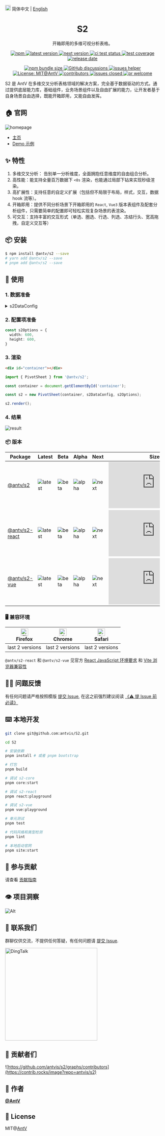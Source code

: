 <img src="https://gw.alipayobjects.com/zos/antfincdn/R8sN%24GNdh6/language.svg" width="18"> 简体中文 | [English](./README.en-US.md)

<h1 align="center">S2</h1>

<div align="center">

开箱即用的多维可视分析表格。

<p>
  <a href="https://www.npmjs.com/package/@antv/s2" title="npm">
    <img src="https://img.shields.io/npm/dm/@antv/s2.svg" alt="npm"/>
  </a>
  <a href="https://www.npmjs.com/package/@antv/s2" target="_blank">
    <img src="https://img.shields.io/npm/v/@antv/s2/latest.svg?logo=npm" alt="latest version">
  </a>
  <a href="https://www.npmjs.com/package/@antv/s2" target="_blank">
    <img  src="https://img.shields.io/npm/v/@antv/s2/next.svg?logo=npm" alt="next version">
  </a>
   <a href="https://github.com/antvis/S2/actions/workflows/test.yml" target="_blank">
    <img src="https://github.com/antvis/S2/actions/workflows/test.yml/badge.svg" alt="ci test status"/>
  </a>
  <a href="https://codecov.io/gh/antvis/S2" target="_blank">
    <img src="https://codecov.io/gh/antvis/S2/branch/master/graph/badge.svg" alt="test coverage"/>
  </a>
  <a href="https://github.com/antvis/S2/releases" target="_blank">
    <img src="https://img.shields.io/github/release-date/antvis/S2" alt="release date"/>
  </a>
</p>

<p>
  <a href="https://www.npmjs.com/package/@antv/s2" target="_blank">
    <img src="https://img.badgesize.io/https:/unpkg.com/@antv/s2@latest/dist/index.min.js?label=gzip%20size&compression=gzip" alt="npm bundle size" />
  </a>
  <a href="https://github.com/antvis/S2/discussions" target="_blank">
    <img src="https://img.shields.io/badge/discussions-on%20github-blue" alt="GitHub discussions"/>
  </a>
  <a href="https://github.com/actions-cool/issues-helper" target="_blank">
    <img src="https://img.shields.io/badge/using-issues--helper-blueviolet" alt="issues helper"/>
  </a>
  <a href="https://github.com/antvis/S2/blob/next/LICENSE" target="_blank" target="_blank">
    <img src="https://img.shields.io/badge/License-MIT@AntV-yellow.svg" alt="License: MIT@AntV" />
  </a>
  <a href="https://github.com/antvis/S2/graphs/contributors">
    <img src="https://img.shields.io/github/contributors/antvis/S2" alt="contributors"/>
  <a/>
  <a href="https://github.com/antvis/S2/issues?q=is%3Aissue+sort%3Aupdated-desc+is%3Aclosed">
    <img src="https://img.shields.io/github/issues-closed/antvis/S2" alt="issues closed"/>
  <a/>
  <a href="https://github.com/antvis/S2/pulls">
    <img src="https://img.shields.io/badge/PRs-Welcome-brightgreen.svg" alt="pr welcome"/>
  <a/>
</p>

</div>

S2 是 AntV 在多维交叉分析表格领域的解决方案，完全基于数据驱动的方式。通过提供底层能力库，基础组件，业务场景组件以及自由扩展的能力，让开发者基于自身场景自由选择，既能开箱即用，又能自由发挥。

## 🏠 官网

![homepage](https://gw.alipayobjects.com/zos/antfincdn/6R5Koawk9L/huaban%2525202.png)

* [主页](https://s2.antv.antgroup.com/zh)
* [Demo 示例](https://s2.antv.antgroup.com/zh/examples)

## ✨ 特性

1. 多维交叉分析： 告别单一分析维度，全面拥抱任意维度的自由组合分析。
2. 高性能：能支持全量百万数据下 `<8s` 渲染，也能通过局部下钻来实现秒级渲染。
3. 高扩展性：支持任意的自定义扩展（包括但不局限于布局，样式，交互，数据 hook 流等）。
4. 开箱即用：提供不同分析场景下开箱即用的 `React`, `Vue3` 版本表组件及配套分析组件，只需要简单的配置即可轻松实现复杂场景的表渲染。
5. 可交互：支持丰富的交互形式（单选、圈选、行选、列选、冻结行头、宽高拖拽，自定义交互等）

## 📦 安装

```bash
$ npm install @antv/s2 --save
# yarn add @antv/s2 --save
# pnpm add @antv/s2 --save
```

## 🔨 使用

### 1. 数据准备

<details>
  <summary>s2DataConfig</summary>

```ts
const s2DataConfig = {
  fields: {
    rows: ['province', 'city'],
    columns: ['type'],
    values: ['price'],
  },
  data: [
     {
      province: '浙江',
      city: '杭州',
      type: '笔',
      price: '1',
    },
    {
      province: '浙江',
      city: '杭州',
      type: '纸张',
      price: '2',
    },
    {
      province: '浙江',
      city: '舟山',
      type: '笔',
      price: '17',
    },
    {
      province: '浙江',
      city: '舟山',
      type: '纸张',
      price: '0.5',
    },
    {
      province: '吉林',
      city: '长春',
      type: '笔',
      price: '8',
    },
    {
      province: '吉林',
      city: '白山',
      type: '笔',
      price: '9',
    },
    {
      province: '吉林',
      city: '长春',
      type: ' 纸张',
      price: '3',
    },
    {
      province: '吉林',
      city: '白山',
      type: '纸张',
      price: '1',
    },
  ],
};
```

</details>

### 2. 配置项准备

```ts
const s2Options = {
  width: 600,
  height: 600,
}
```

### 3. 渲染

```html
<div id="container"></div>
```

```ts
import { PivotSheet } from '@antv/s2';

const container = document.getElementById('container');

const s2 = new PivotSheet(container, s2DataConfig, s2Options);

s2.render();
```

### 4. 结果

![result](https://gw.alipayobjects.com/zos/antfincdn/vCukbtVNvl/616f7ef1-e626-4225-99f8-dc8f6ca630dd.png)

### 📦 版本

| Package  | Latest   | Beta   | Alpha   | Next | Size   | Download     |
| - | - | - | - | - | - | - |
| [@antv/s2](https://github.com/antvis/S2/tree/master/packages/s2-core)        | ![latest](https://img.shields.io/npm/v/@antv/s2/latest.svg)       | ![beta](https://img.shields.io/npm/v/@antv/s2/beta.svg)       | ![alpha](https://img.shields.io/npm/v/@antv/s2/alpha.svg)   |  ![next](https://img.shields.io/npm/v/@antv/s2/next.svg)  | ![size](https://img.badgesize.io/https:/unpkg.com/@antv/s2@latest/dist/index.min.js?label=gzip%20size&compression=gzip)       | ![download](https://img.shields.io/npm/dm/@antv/s2.svg)       |
| [@antv/s2-react](https://github.com/antvis/S2/tree/master/packages/s2-react) | ![latest](https://img.shields.io/npm/v/@antv/s2-react/latest.svg) | ![beta](https://img.shields.io/npm/v/@antv/s2-react/beta.svg) | ![alpha](https://img.shields.io/npm/v/@antv/s2-react/alpha.svg) |  ![next](https://img.shields.io/npm/v/@antv/s2-react/next.svg)| ![size](https://img.badgesize.io/https:/unpkg.com/@antv/s2-react@latest/dist/index.min.js?label=gzip%20size&compression=gzip) | ![download](https://img.shields.io/npm/dm/@antv/s2-react.svg) |
| [@antv/s2-vue](https://github.com/antvis/S2/tree/master/packages/s2-vue)     | ![latest](https://img.shields.io/npm/v/@antv/s2-vue/latest.svg)   | ![beta](https://img.shields.io/npm/v/@antv/s2-vue/beta.svg)   | ![alpha](https://img.shields.io/npm/v/@antv/s2-vue/alpha.svg)  |  ![next](https://img.shields.io/npm/v/@antv/s2-vue/next.svg) | ![size](https://img.badgesize.io/https:/unpkg.com/@antv/s2-vue@latest/dist/index.min.js?label=gzip%20size&compression=gzip)   | ![download](https://img.shields.io/npm/dm/@antv/s2-vue.svg)   |

### 🖥️ 兼容环境

| [<img src="https://raw.githubusercontent.com/alrra/browser-logos/master/src/firefox/firefox_48x48.png" alt="Firefox" width="24px" height="24px" />](http://godban.github.io/browsers-support-badges/)<br>Firefox | [<img src="https://raw.githubusercontent.com/alrra/browser-logos/master/src/chrome/chrome_48x48.png" alt="Chrome" width="24px" height="24px" />](http://godban.github.io/browsers-support-badges/)<br>Chrome | [<img src="https://raw.githubusercontent.com/alrra/browser-logos/master/src/safari/safari_48x48.png" alt="Safari" width="24px" height="24px" />](http://godban.github.io/browsers-support-badges/)<br>Safari |
| --- | --- | --- |
| last 2 versions | last 2 versions | last 2 versions |

`@antv/s2-react` 和 `@antv/s2-vue` 见官方 [React JavaScript 环境要求](https://zh-hans.reactjs.org/docs/javascript-environment-requirements.html) 和 [Vite 浏览器兼容性](https://cn.vitejs.dev/guide/build.html#browser-compatibility)

## 🙋‍♂️ 问题反馈

有任何问题请严格按照模版 [提交 Issue](https://github.com/antvis/S2/issues/new/choose), 在这之前强烈建议阅读 [《⚠️ 提 Issue 前必读》](https://github.com/antvis/S2/issues/1904)

## ⌨️ 本地开发

```bash
git clone git@github.com:antvis/S2.git

cd S2

# 安装依赖
pnpm install # 或者 pnpm bootstrap

# 打包
pnpm build

# 调试 s2-core
pnpm core:start

# 调试 s2-react
pnpm react:playground

# 调试 s2-vue
pnpm vue:playground

# 单元测试
pnpm test

# 代码风格和类型检测
pnpm lint

# 本地启动官网
pnpm site:start
```

## 🤝 参与贡献

请查看 [贡献指南](https://s2.antv.antgroup.com/manual/contribution)

## 👁️ 项目洞察

![Alt](https://repobeats.axiom.co/api/embed/ebb7eecb994dc0e3980044aefe43eb81302e3632.svg "Repobeats analytics image")

## 📧 联系我们

群聊仅供交流，不提供任何答疑，有任何问题请 [提交 Issue](https://github.com/antvis/S2/issues/new/choose).

<p>
  <a>
    <img width="300" height="auto" alt="DingTalk" src="https://mdn.alipayobjects.com/huamei_qa8qxu/afts/img/A*2VvTSZmI4vYAAAAAAAAAAAAADmJ7AQ/original">
  </a>
</p>

## 👬 贡献者们

![https://github.com/antvis/s2/graphs/contributors](https://contrib.rocks/image?repo=antvis/s2)

## 👤 作者

[**@AntV**](https://github.com/orgs/antvis/people)

## 📄 License

MIT@[AntV](https://github.com/antvis)

